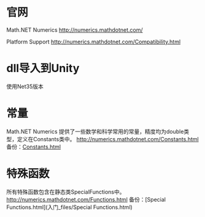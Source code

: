 # 官网

Math.NET Numerics
http://numerics.mathdotnet.com/

Platform Support
http://numerics.mathdotnet.com/Compatibility.html


# dll导入到Unity

使用Net35版本


# 常量

Math.NET Numerics 提供了一些数学和科学常用的常量，精度均为double类型，定义在Constants类中。
http://numerics.mathdotnet.com/Constants.html
备份：[Constants.html](入门_files/Constants.html)


# 特殊函数

所有特殊函数包含在静态类SpecialFunctions中。
http://numerics.mathdotnet.com/Functions.html
备份：[Special Functions.html](入门_files/Special Functions.html)
